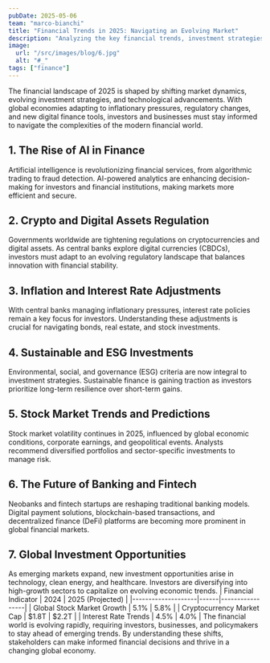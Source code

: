 ```yaml
---
pubDate: 2025-05-06
team: "marco-bianchi"
title: "Financial Trends in 2025: Navigating an Evolving Market"
description: "Analyzing the key financial trends, investment strategies, and market developments shaping the global financial landscape in 2025."
image:
  url: "/src/images/blog/6.jpg"
  alt: "#_"
tags: ["finance"]
---
```


The financial landscape of 2025 is shaped by shifting market dynamics, evolving investment strategies, and technological advancements. With global economies adapting to inflationary pressures, regulatory changes, and new digital finance tools, investors and businesses must stay informed to navigate the complexities of the modern financial world.

## 1. The Rise of AI in Finance

Artificial intelligence is revolutionizing financial services, from algorithmic trading to fraud detection. AI-powered analytics are enhancing decision-making for investors and financial institutions, making markets more efficient and secure.

## 2. Crypto and Digital Assets Regulation

Governments worldwide are tightening regulations on cryptocurrencies and digital assets. As central banks explore digital currencies (CBDCs), investors must adapt to an evolving regulatory landscape that balances innovation with financial stability.

## 3. Inflation and Interest Rate Adjustments

With central banks managing inflationary pressures, interest rate policies remain a key focus for investors. Understanding these adjustments is crucial for navigating bonds, real estate, and stock investments.

## 4. Sustainable and ESG Investments

Environmental, social, and governance (ESG) criteria are now integral to investment strategies. Sustainable finance is gaining traction as investors prioritize long-term resilience over short-term gains.

## 5. Stock Market Trends and Predictions

Stock market volatility continues in 2025, influenced by global economic conditions, corporate earnings, and geopolitical events. Analysts recommend diversified portfolios and sector-specific investments to manage risk.

## 6. The Future of Banking and Fintech

Neobanks and fintech startups are reshaping traditional banking models. Digital payment solutions, blockchain-based transactions, and decentralized finance (DeFi) platforms are becoming more prominent in global financial markets.

## 7. Global Investment Opportunities

As emerging markets expand, new investment opportunities arise in technology, clean energy, and healthcare. Investors are diversifying into high-growth sectors to capitalize on evolving economic trends.
| Financial Indicator | 2024 | 2025 (Projected) |
|--------------------|------|-----------------|
| Global Stock Market Growth | 5.1% | 5.8% |
| Cryptocurrency Market Cap | $1.8T | $2.2T |
| Interest Rate Trends | 4.5% | 4.0% |
The financial world is evolving rapidly, requiring investors, businesses, and policymakers to stay ahead of emerging trends. By understanding these shifts, stakeholders can make informed financial decisions and thrive in a changing global economy.
